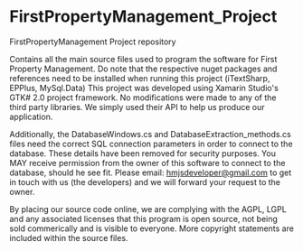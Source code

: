 # FirstPropertyManagement_Project
FirstPropertyManagement Project repository

Contains all the main source files used to program the software for First Property Management. Do note that the respective nuget packages and references need to be installed when running this project (iTextSharp, EPPlus, MySql.Data) This project was developed using Xamarin Studio's GTK# 2.0 project framework. No modifications were made to any of the third party libraries. We simply used their API to help us produce our application.

Additionally, the DatabaseWindows.cs and DatabaseExtraction_methods.cs files need the correct SQL connection parameters in order to connect to the database. These details have been removed for security purposes. You MAY receive permission from the owner of this software to connect to the database, should he see fit. Please email: hmjsdeveloper@gmail.com to get in touch with us (the developers) and we will forward your request to the owner. 

By placing our source code online, we are complying with the AGPL, LGPL and any associated licenses that this program is open source, not being sold commerically and is visible to everyone. More copyright statements are included within the source files. 
